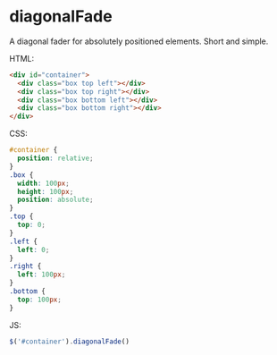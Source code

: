 # diagonalFade

A diagonal fader for absolutely positioned elements. Short and simple.

HTML:

```html
<div id="container">
  <div class="box top left"></div>
  <div class="box top right"></div>
  <div class="box bottom left"></div>
  <div class="box bottom right"></div>
</div>
```

CSS:

```css
#container {
  position: relative;
}
.box {
  width: 100px;
  height: 100px;
  position: absolute;
}
.top {
  top: 0;
}
.left {
  left: 0;
}
.right {
  left: 100px;
}
.bottom {
  top: 100px;
}
```

JS:

```js
$('#container').diagonalFade()
```
